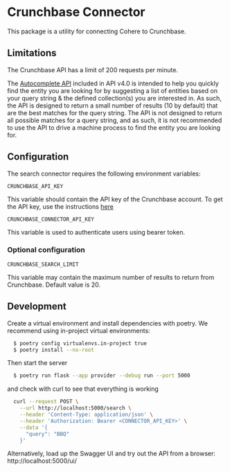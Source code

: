 # Crunchbase Connector

This package is a utility for connecting Cohere to Crunchbase.

## Limitations

The Crunchbase API has a limit of 200 requests per minute.

The [Autocomplete API](https://data.crunchbase.com/docs/using-autocomplete-api) included in API v4.0 is intended to help you quickly find the entity you are looking for by suggesting a list of entities based on your query string & the defined collection(s) you are interested in. As such, the API is designed to return a small number of results (10 by default) that are the best matches for the query string. The API is not designed to return all possible matches for a query string, and as such, it is not recommended to use the API to drive a machine process to find the entity you are looking for.

## Configuration

The search connector requires the following environment variables:

```
CRUNCHBASE_API_KEY
```

This variable should contain the API key of the Crunchbase account. To get the API key, use the
instructions [here](https://www.crunchbase.com/account/integrations/crunchbase-api)

```
CRUNCHBASE_CONNECTOR_API_KEY
```

This variable is used to authenticate users using bearer token.

### Optional configuration

```
CRUNCHBASE_SEARCH_LIMIT
```

This variable may contain the maximum number of results to return from Crunchbase. Default value is 20.

## Development

Create a virtual environment and install dependencies with poetry. We recommend using in-project virtual environments:

```bash
  $ poetry config virtualenvs.in-project true
  $ poetry install --no-root
```

Then start the server

```bash
  $ poetry run flask --app provider --debug run --port 5000
```

and check with curl to see that everything is working

```bash
  curl --request POST \
    --url http://localhost:5000/search \
    --header 'Content-Type: application/json' \
    --header 'Authorization: Bearer <CONNECTOR_API_KEY>' \
    --data '{
      "query": "BBQ"
    }'
```

Alternatively, load up the Swagger UI and try out the API from a browser: http://localhost:5000/ui/
